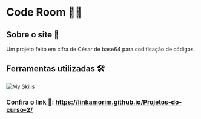 # Code Room 🧑‍💻

## **Sobre o site 📝**
Um projeto feito em cifra de César de base64 para codificação de códigos.


## **Ferramentas utilizadas 🛠️**
 [![My Skills](https://skillicons.dev/icons?i=html,css,javascript,github)](https://skillicons.dev)

### **Confira o link 🔗**: https://linkamorim.github.io/Projetos-do-curso-2/
